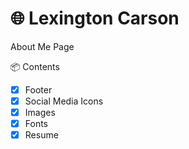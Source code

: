 # 🌐 Lexington Carson
 
 About Me Page

📦 Contents

- [X] Footer
- [X] Social Media Icons
- [X] Images 
- [x] Fonts
- [x] Resume 
